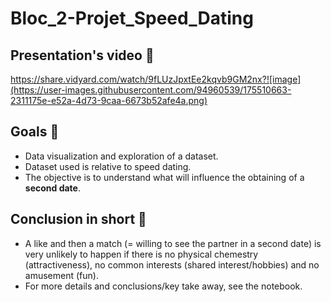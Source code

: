 # Bloc_2-Projet_Speed_Dating 

## Presentation's video 🎥 
https://share.vidyard.com/watch/9fLUzJpxtEe2kqvb9GM2nx?![image](https://user-images.githubusercontent.com/94960539/175510663-2311175e-e52a-4d73-9caa-6673b52afe4a.png)

## Goals 🎯
* Data visualization and exploration of a dataset.
* Dataset used is relative to speed dating.
* The objective is to understand what will influence the obtaining of a **second date**.

## Conclusion in short 📝
* A like and then a match (= willing to see the partner in a second date) is very unlikely to happen if there is no physical chemestry (attractiveness), no common interests (shared interest/hobbies) and no amusement (fun). 
* For more details and conclusions/key take away, see the notebook.
